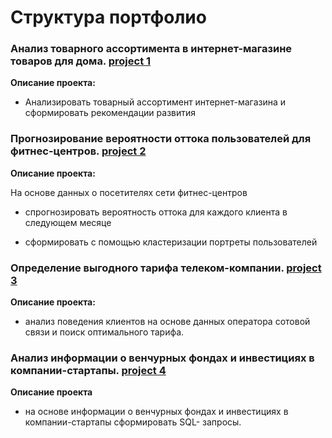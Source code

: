 # Структура портфолио

### Анализ товарного ассортимента в интернет-магазине товаров для дома. [project 1](https://github.com/Gaisenova/repository/tree/main/Project%201) 

**Описание проекта:** 

- Анализировать товарный ассортимент интернет-магазина и сформировать рекомендации развития


### Прогнозирование вероятности оттока пользователей для фитнес-центров. [project 2](https://github.com/Gaisenova/repository/tree/main/Project%202) 

**Описание проекта:**

На основе данных о посетителях сети фитнес-центров

- спрогнозировать вероятность оттока для каждого клиента в следующем месяце

- сформировать с помощью кластеризации портреты пользователей

### Определение выгодного тарифа телеком-компании. [project 3](https://github.com/Gaisenova/repository/tree/main/Project%203) 

**Описание проекта:** 

- анализ поведения клиентов на основе данных оператора сотовой связи и поиск оптимального тарифа.

### Анализ информации о венчурных фондах и инвестициях в компании-стартапы. [project 4](https://github.com/Gaisenova/repository/tree/main/Project%204) 
           
**Описание проекта**

- на основе информации о венчурных фондах и инвестициях в компании-стартапы сформировать SQL- запросы.
